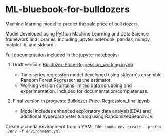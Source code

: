 # ML-bluebook-for-bulldozers
Machine learning model to predict the sale price of bull dozers.

Model developed using Python Machine Learning and Data Science framework and libraries, including jupyter notebook, pandas, numpy, matplotlib, and sklearn.

Full documentation included in the jupyter notebooks:

1. Draft version: <a href="https://github.com/JHarrisJoshua/ML-bluebook-for-bulldozers/blob/main/Bulldozer-Price-Regression_working.ipynb">Bulldozer-Price-Regression_working.ipynb<a>

    - Time series regression model developed using sklearn's ensemble Random Forest Regressor as the estimator. 
    - Working version contains limited data scrubbing and experimentation. Included for documentation/completeness. 

2. Final version in progress: <a href="https://github.com/JHarrisJoshua/ML-bluebook-for-bulldozers/blob/main/Bulldozer-Price-Regression_final.ipynb">Bulldozer-Price-Regression_final.ipynb<a>

    - Model includes enhanced exploratory data analysis(EDA) and additional hyperparameter tuning using RandomizedSearchCV. 
  
  
Create a conda environment from a YAML file:
`conda env create --prefix ./env -f environment.yml`
